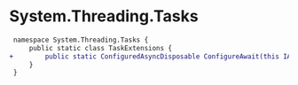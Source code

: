 # System.Threading.Tasks

``` diff
 namespace System.Threading.Tasks {
     public static class TaskExtensions {
+        public static ConfiguredAsyncDisposable ConfigureAwait(this IAsyncDisposable source, bool continueOnCapturedContext);
     }
 }
```
